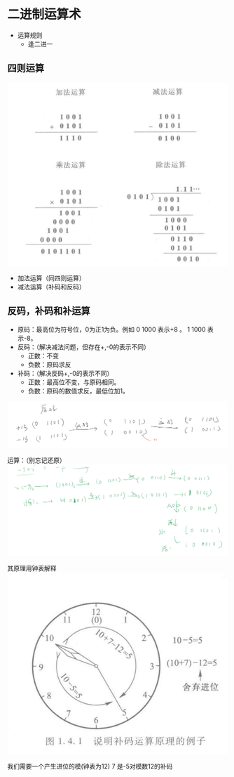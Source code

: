 # 二进制运算术

- 运算规则
  - 逢二进一

## 四则运算

![Alt text](image-4.png)

- 加法运算（同四则运算）
- 减法运算（补码和反码）

## 反码，补码和补运算

- 原码：最高位为符号位，0为正1为负。例如 0 1000 表示+8 。 1 1000 表示-8。
- 反码：（解决减法问题，但存在+,-0的表示不同）
  - 正数：不变
  - 负数：原码求反
- 补码：（解决反码+,-0的表示不同）
  - 正数：最高位不变，与原码相同。
  - 负数：原码的数值求反，最低位加1。

![alt text](image-5.png)


运算：（别忘记还原）
![alt text](image-6.png)


其原理用钟表解释
![alt text](image-7.png)

我们需要一个产生进位的模(钟表为12)
7 是-5对模数12的补码